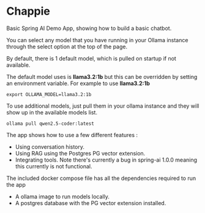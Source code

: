 # Chappie

Basic Spring AI Demo App, showing how to build a basic chatbot.

You can select any model that you have running in your Ollama instance through the select option at the top of the page.

By default, there is 1 default model, which is pulled on startup if not available.

The default model uses is **llama3.2:1b** but this can be overridden by setting an environment variable.
For example to use **llama3.2:1b**

```shell
export OLLAMA_MODEL=llama3.2:1b
```

To use additional models, just pull them in your ollama instance and they will show up in the available models list.
```shell
ollama pull qwen2.5-coder:latest
```

The app shows how to use a few different features :

- Using conversation history.
- Using RAG using the Postgres PG vector extension.
- Integrating tools. Note there's currently a bug in spring-ai 1.0.0 meaning this currently is not functional.

The included docker compose file has all the dependencies required to run the app

- A ollama image to run models locally.
- A postgres database with the PG vector extension installed.